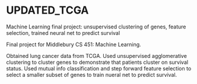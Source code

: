 # UPDATED_TCGA
Machine Learning final project: unsupervised clustering of genes, feature selection, trained neural net to predict survival

Final project for Middlebury CS 451: Machine Learning.

Obtained lung cancer data from TCGA.
Used unsupervised agglomerative clustering to cluster genes to demonstrate that patients cluster on survival status.
Used mutual info classification and step forward feature selection to select a smaller subset of genes to train nueral net to predict survival.

